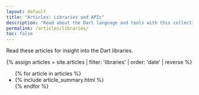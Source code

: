 ```yaml
---
layout: default
title: "Articles: Libraries and APIs"
description: "Read about the Dart language and tools with this collection of articles, style guides, and more."
permalink: /articles/libraries/
toc: false
---
```


Read these articles for insight into the Dart libraries.

<div class="break-80">
  {% assign articles = site.articles | filter: 'libraries' | order: 'date' | reverse %}
  <ul class="nav-list">
    {% for article in articles %}
      <li>{% include article_summary.html %}</li>
    {% endfor %}
  </ul>
</div>
